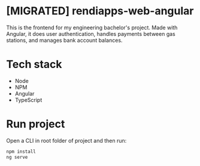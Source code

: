 # [MIGRATED] rendiapps-web-angular
This is the frontend for my engineering bachelor's project. Made with Angular, it does user authentication, handles payments between gas stations, and manages bank account balances.

# Tech stack
<ul>
  <li>Node</li>
  <li>NPM</li>
  <li>Angular</li>
  <li>TypeScript</li>
</ul>

# Run project
Open a CLI in root folder of project and then run:

```sh
npm install
ng serve
```
